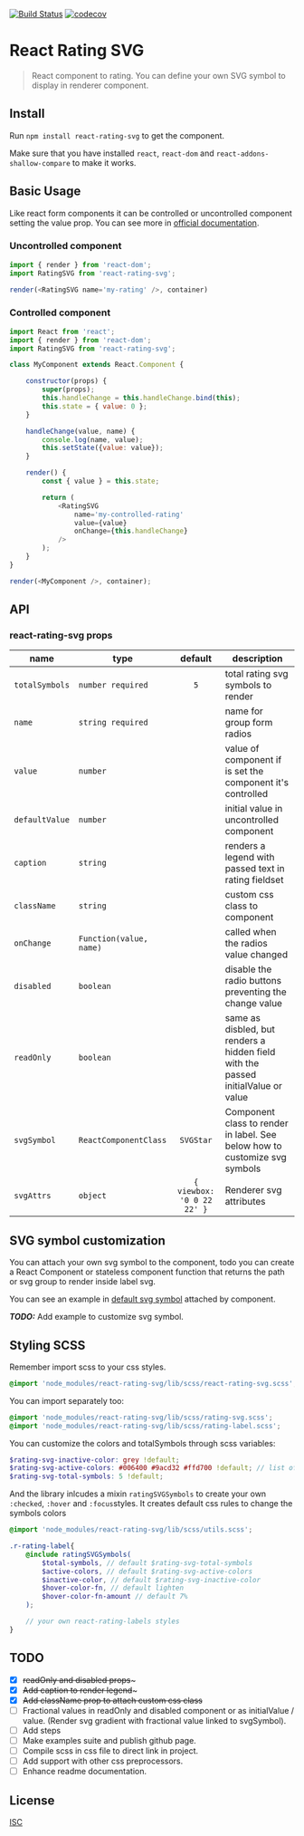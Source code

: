 [![Build Status](https://travis-ci.org/samuelsantia/react-rating-svg.svg?branch=master)](https://travis-ci.org/samuelsantia/react-rating-svg)
[![codecov](https://codecov.io/gh/samuelsantia/react-rating-svg/branch/master/graph/badge.svg)](https://codecov.io/gh/samuelsantia/react-rating-svg)

# React Rating SVG

> React component to rating. You can define your own SVG symbol to display in renderer component.

## Install

Run `npm install react-rating-svg` to get the component.

Make sure that you have installed `react`, `react-dom` and `react-addons-shallow-compare` to make it works.

## Basic Usage

Like react form components it can be controlled or uncontrolled component setting the value prop. You can see more in [official documentation](https://facebook.github.io/react/docs/forms.html).

### Uncontrolled component

```javascript
import { render } from 'react-dom';
import RatingSVG from 'react-rating-svg';

render(<RatingSVG name='my-rating' />, container)

```

### Controlled component

```javascript
import React from 'react';
import { render } from 'react-dom';
import RatingSVG from 'react-rating-svg';

class MyComponent extends React.Component {

    constructor(props) {
        super(props);
        this.handleChange = this.handleChange.bind(this);
        this.state = { value: 0 };
    }

    handleChange(value, name) {
        console.log(name, value);
        this.setState({value: value});
    }

    render() {
        const { value } = this.state;

        return (
            <RatingSVG
                name='my-controlled-rating'
                value={value}
                onChange={this.handleChange}
            />
        );
    }
}

render(<MyComponent />, container);

```

## API
### react-rating-svg props

| name           | type                    |           default          | description     |
| -------------- | ----------------------- | :------------------------: | --------------- |
| `totalSymbols` | `number required`       |             `5`            | total rating svg symbols to render   |
| `name`         | `string required`       |                            | name for group form radios           |
| `value`        | `number`                |                            | value of component if is set the component it's controlled |
| `defaultValue` | `number`                |                            | initial value in uncontrolled component |
| `caption`      | `string`                |                            | renders a legend with passed text in rating fieldset |
| `className`    | `string`                |                            | custom css class to component        |
| `onChange`     | `Function(value, name)` |                            | called when the radios value changed |
| `disabled`     | `boolean`               |                            | disable the radio buttons preventing the change value |
| `readOnly`     | `boolean`               |                            | same as disbled, but renders a hidden field with the passed initialValue or value |
| `svgSymbol`    | `ReactComponentClass`   |          `SVGStar`         | Component class to render in label. See below how to customize svg symbols  |
| `svgAttrs`     | `object`                | `{ viewbox: '0 0 22 22' }` | Renderer svg attributes |

## SVG symbol customization
You can attach your own svg symbol to the component, todo you can create a React Component or stateless component function that returns the path or svg group to render inside label svg.

You can see an example in [default svg symbol](https://github.com/samuelsantia/react-rating-svg/blob/master/src/components/svg/SVGStar.js) attached by component.

***TODO:*** Add example to customize svg symbol.

## Styling SCSS
Remember import scss to your css styles.

```scss
@import 'node_modules/react-rating-svg/lib/scss/react-rating-svg.scss';
```

You can import separately too:
```scss
@import 'node_modules/react-rating-svg/lib/scss/rating-svg.scss';
@import 'node_modules/react-rating-svg/lib/scss/rating-label.scss';
```

You can customize the colors and totalSymbols through scss variables:

```scss
$rating-svg-inactive-color: grey !default;
$rating-svg-active-colors: #006400 #9acd32 #ffd700 !default; // list of colors from higher to lower rating
$rating-svg-total-symbols: 5 !default;
```

And the library inlcudes a mixin `ratingSVGSymbols` to create your own `:checked`, `:hover` and `:focus`styles. It creates default css rules to change the symbols colors

```scss
@import 'node_modules/react-rating-svg/lib/scss/utils.scss';

.r-rating-label{
    @include ratingSVGSymbols(
        $total-symbols, // default $rating-svg-total-symbols
        $active-colors, // default $rating-svg-active-colors
        $inactive-color, // default $rating-svg-inactive-color
        $hover-color-fn, // default lighten
        $hover-color-fn-amount // default 7%
    );

    // your own react-rating-labels styles
}
```

## TODO
- [x] ~~readOnly and disabled props~~~
- [x] ~~Add caption to render legend~~~
- [x] ~~Add className prop to attach custom css class~~
- [ ] Fractional values in readOnly and disabled component or as initialValue / value. (Render svg gradient with fractional value linked to svgSymbol).
- [ ] Add steps
- [ ] Make examples suite and publish github page.
- [ ] Compile scss in css file to direct link in project.
- [ ] Add support with other css preprocessors.
- [ ] Enhance readme documentation.

## License
[ISC](https://github.com/samuelsantia/react-rating-svg/blob/master/LICENSE)
